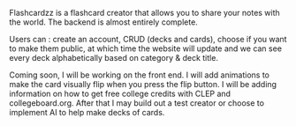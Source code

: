 Flashcardzz is a flashcard creator that allows you to share your notes with the world. The backend is almost entirely complete. 

Users can : create an account, CRUD (decks and cards), choose if you want to make them public, at which time the website will update and we can see every deck alphabetically based on category & deck title. 

Coming soon, I will be working on the front end. I will add animations to make the card visually flip when you press the flip button. I will be adding information on how to get free college credits with CLEP and collegeboard.org. After that I may build out a test creator or choose to implement AI to help make decks of cards. 
